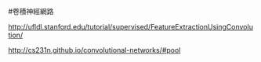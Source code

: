 #卷積神經網路

http://ufldl.stanford.edu/tutorial/supervised/FeatureExtractionUsingConvolution/

http://cs231n.github.io/convolutional-networks/#pool